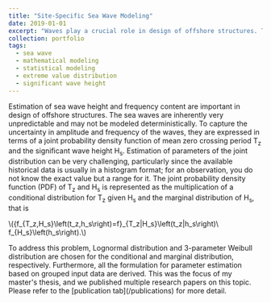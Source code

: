 ```yaml
---
title: "Site-Specific Sea Wave Modeling"
date: 2019-01-01
excerpt: "Waves play a crucial role in design of offshore structures. Therefore, a accurate models are required to predict the amplitude and frequency of the waves for a site.  <br/><img src='/images/wave/wave.gif' width='600'>"
collection: portfolio
tags:
  - sea wave 
  - mathematical modeling
  - statistical modeling
  - extreme value distribution
  - significant wave height
---
```


Estimation of sea wave height and frequency content are important in design of offshore structures. The sea waves are inherently very unpredictable and may not be modeled deterministically. To capture the uncertainty in amplitude and frequency of the waves, they are expressed in terms of a joint probability density function of mean zero crossing period T<sub>z</sub> and the significant wave height H<sub>s</sub>. Estimation of parameters of the joint distribution can be very challenging, particularly since the available historical data is usually in a histogram format; for an observation, you do not know the exact value but a range for it. The joint probability density function (PDF) of T<sub>z</sub> and H<sub>s</sub> is represented as the multiplication of a conditional distribution for T<sub>z</sub> given H<sub>s</sub> and the marginal distribution of H<sub>s</sub>, 
that is  
<p><span class="math inline">\({f_{T_z,H_s}\left(t_z,h_s\right)=f}_{T_z|H_s}\left(t_z|h_s\right)\ f_{H_s}\left(h_s\right).\)</span></p>  
To address this problem, Lognormal distribution and 3-parameter Weibull distribution are chosen for the conditional and marginal distribution, respectively. Furthermore, all the formulation for parameter estimation based on grouped input data are derived. This was the focus of my master's thesis, and we published multiple research papers on this topic. Please refer to the [publication tab](/publications) for more detail. 
